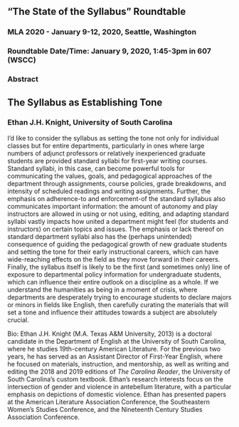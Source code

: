 ## “The State of the Syllabus” Roundtable
### MLA 2020 - January 9-12, 2020, Seattle, Washington  
### Roundtable Date/Time: January 9, 2020, 1:45-3pm in 607 (WSCC)
### Abstract

## The Syllabus as Establishing Tone
### Ethan J.H. Knight, University of South Carolina

I’d like to consider the syllabus as setting the tone not only for individual classes but for entire departments, particularly in ones where large numbers of adjunct professors or relatively inexperienced graduate students are provided standard syllabi for first-year writing courses. Standard syllabi, in this case, can become powerful tools for communicating the values, goals, and pedagogical approaches of the department through assignments, course policies, grade breakdowns, and intensity of scheduled readings and writing assignments. Further, the emphasis on adherence-to and enforcement-of the standard syllabus also communicates important information: the amount of autonomy and play instructors are allowed in using or not using, editing, and adapting standard syllabi vastly impacts how united a department might feel (for students and instructors) on certain topics and issues. The emphasis or lack thereof on standard department syllabi also has the (perhaps unintended) consequence of guiding the pedagogical growth of new graduate students and setting the tone for their early instructional careers, which can have wide-reaching effects on the field as they move forward in their careers. Finally, the syllabus itself is likely to be the first (and sometimes only) line of exposure to departmental policy information for undergraduate students, which can influence their entire outlook on a discipline as a whole. If we understand the humanities as being in a moment of crisis, where departments are desperately trying to encourage students to declare majors or minors in fields like English, then carefully curating the materials that will set a tone and influence their attitudes towards a subject are absolutely crucial. 

Bio: Ethan J.H. Knight (M.A. Texas A&M University, 2013) is a doctoral candidate in the Department of English at the University of South Carolina, where he studies 19th-century American Literature. For the previous two years, he has served as an Assistant Director of First-Year English, where he focused on materials, instruction, and mentorship, as well as writing and editing the 2018 and 2019 editions of *The Carolina Reader*, the University of South Carolina’s custom textbook. Ethan’s research interests focus on the intersection of gender and violence in antebellum literature, with a particular emphasis on depictions of domestic violence. Ethan has presented papers at the American Literature Association Conference, the Southeastern Women’s Studies Conference, and the Nineteenth Century Studies Association Conference.
